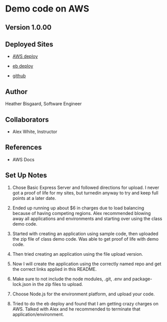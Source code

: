 # Demo code on AWS

## Version 1.0.00

## Deployed Sites

- [AWS deploy](http://cloudserver-env.eba-amy6gtpa.us-east-2.elasticbeanstalk.com/)

- [eb deploy](http://cloudserver2-env.eba-z5rk9zmi.us-east-2.elasticbeanstalk.com/)

- [github](https://github.com/vbchomp/cloud-server)

## Author

Heather Bisgaard, Software Engineer

## Collaborators

- Alex White, Instructor

## References

- AWS Docs

## Set Up Notes

1. Chose Basic Express Server and followed directions for upload. I never got a proof of life for my sites, but turnedin anyway to try and keep full points at a later date.

2. Ended up running up about $6 in charges due to load balancing because of having competing regions. Alex recommended blowing away all applications and environments and starting over using the class demo code.

3. Started with creating an application using sample code, then uploaded the zip file of class demo code. Was able to get proof of life with demo code.

4. Then tried creating an application using the file upload version.

5. Now I will create the application using the correctly named repo and get the correct links applied in this README.

6. Make sure to not include the node modules, .git, .env and package-lock.json in the zip files to upload.

7. Choose Node.js for the environment platform, and upload your code.

8. Tried to do the eb deploy and found that I am getting crazy charges on AWS. Talked with Alex and he recommended to terminate that application/environment.
